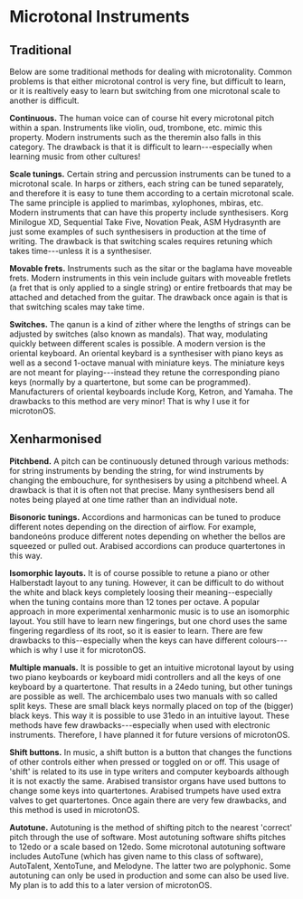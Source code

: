 # Microtonal Instruments

## Traditional

Below are some traditional methods for dealing with microtonality.
Common problems is that either microtonal control is very fine, but difficult to learn, or it is realtively easy to learn but switching from one microtonal scale to another is difficult.

**Continuous.**
The human voice can of course hit every microtonal pitch within a span.
Instruments like violin, oud, trombone, etc. mimic this property.
Modern instruments such as the theremin also falls in this category.
The drawback is that it is difficult to learn---especially when learning music from other cultures!

**Scale tunings.**
Certain string and percussion instruments can be tuned to a microtonal scale.
In harps or zithers, each string can be tuned separately, and therefore it is easy to tune them according to a certain microtonal scale.
The same principle is applied to marimbas, xylophones, mbiras, etc.
Modern instruments that can have this property include synthesisers.
Korg Minilogue XD, Sequential Take Five, Novation Peak, ASM Hydrasynth are just some examples of such synthesisers in production at the time of writing.
The drawback is that switching scales requires retuning which takes time---unless it is a synthesiser.

**Movable frets.**
Instruments such as the sitar or the baglama have moveable frets.
Modern instruments in this vein include guitars with moveable fretlets (a fret that is only applied to a single string) or entire fretboards that may be attached and detached from the guitar.
The drawback once again is that is that switching scales may take time.

**Switches.**
The qanun is a kind of zither where the lengths of strings can be adjusted by switches (also known as mandals).
That way, modulating quickly between different scales is possible.
A modern version is the oriental keyboard.
An oriental keybard is a synthesiser with piano keys as well as a second 1-octave manual with miniature keys.
The miniature keys are not meant for playing---instead they retune the corresponding piano keys (normally by a quartertone, but some can be programmed).
Manufacturers of oriental keyboards include Korg, Ketron, and Yamaha.
The drawbacks to this method are very minor!
That is why I use it for microtonOS.

## Xenharmonised

**Pitchbend.**
A pitch can be continuously detuned through various methods:
for string instruments by bending the string,
for wind instruments by changing the embouchure,
for synthesisers by using a pitchbend wheel.
A drawback is that it is often not that precise.
Many synthesisers bend all notes being played at one time rather than an individual note.

**Bisonoric tunings.**
Accordions and harmonicas can be tuned to produce different notes depending on the direction of airflow.
For example, bandoneóns produce different notes depending on whether the bellos are squeezed or pulled out.
Arabised accordions can produce quartertones in this way.

**Isomorphic layouts.**
It is of course possible to retune a piano or other Halberstadt layout to any tuning.
However, it can be difficult to do without the white and black keys completely loosing their meaning--especially when the tuning contains more than 12 tones per octave.
A popular approach in more experimental xenharmonic music is to use an isomorphic layout.
You still have to learn new fingerings, but one chord uses the same fingering regardless of its root, so it is easier to learn.
There are few drawbacks to this--especially when the keys can have different colours---which is why I use it for microtonOS.

**Multiple manuals.**
It is possible to get an intuitive microtonal layout by using two piano keyboards or keyboard midi controllers and all the keys of one keyboard by a quartertone.
That results in a 24edo tuning, but other tunings are possible as well.
The archicembalo uses two manuals with so called split keys.
These are small black keys normally placed on top of the (bigger) black keys.
This way it is possible to use 31edo in an intuitive layout.
These methods have few drawbacks---especially when used with electronic instruments.
Therefore, I have planned it for future versions of microtonOS.

**Shift buttons.**
In music, a shift button is a button that changes the functions of other controls either when pressed or toggled on or off.
This usage of 'shift' is related to its use in type writers and computer keyboards although it is not exactly the same.
Arabised transistor organs have used buttons to change some keys into quartertones.
Arabised trumpets have used extra valves to get quartertones.
Once again there are very few drawbacks, and this method is used in microtonOS.

**Autotune.**
Autotuning is the method of shifting pitch to the nearest 'correct' pitch through the use of software.
Most autotuning software shifts pitches to 12edo or a scale based on 12edo.
Some microtonal autotuning software includes AutoTune (which has given name to this class of software), AutoTalent, XentoTune, and Melodyne.
The latter two are polyphonic.
Some autotuning can only be used in production and some can also be used live.
My plan is to add this to a later version of microtonOS.


